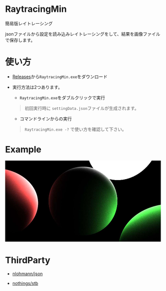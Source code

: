 # RaytracingMin
簡易版レイトレーシング

jsonファイルから設定を読み込みレイトレーシングをして、結果を画像ファイルで保存します。

# 使い方
- [Releases](https://github.com/Penguin77jp/RaytracingMin/releases)から`RaytracingMin.exe`をダウンロード

- 実行方法は2つあります。
    - `RaytracingMin.exe`をダブルクリックで実行

    > 初回実行時に `settingData.json`ファイルが生成されます。

    - コマンドラインからの実行

    > `RaytracingMin.exe -?` で使い方を確認して下さい。

# Example
![Scene1](ExampleImage/Ex01.jpg)


# ThirdParty
- [nlohmann/json](https://github.com/nlohmann/json)

- [nothings/stb](https://github.com/nothings/stb)